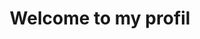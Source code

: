 <div id="header" align="center">
  <h1>Welcome to my profil</h1>
  <div id ="badges-container>
            <img src="https://img.shields.io/badge/LinkedIn-LinkedIn-blue?logo=linkedin&logoColor=white" alt="LinkedIn Badge">
            </div>
</div>



